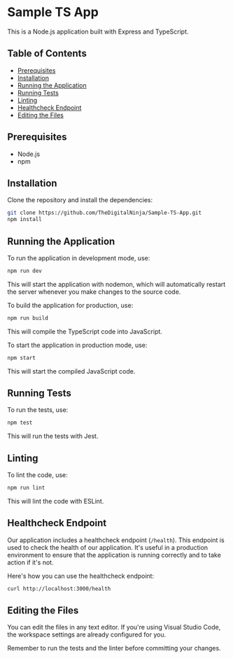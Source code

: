 # Sample TS App

This is a Node.js application built with Express and TypeScript.

## Table of Contents

- [Prerequisites](#prerequisites)
- [Installation](#installation)
- [Running the Application](#running-the-application)
- [Running Tests](#running-tests)
- [Linting](#linting)
- [Healthcheck Endpoint](#healthcheck-endpoint)
- [Editing the Files](#editing-the-files)

## Prerequisites

- Node.js
- npm

## Installation

Clone the repository and install the dependencies:

```sh
git clone https://github.com/TheDigitalNinja/Sample-TS-App.git
npm install
```

## Running the Application

To run the application in development mode, use:

```sh
npm run dev
```

This will start the application with nodemon, which will automatically restart the server whenever you make changes to the source code.

To build the application for production, use:

```sh
npm run build
```

This will compile the TypeScript code into JavaScript.

To start the application in production mode, use:

```sh
npm start
```

This will start the compiled JavaScript code.

## Running Tests

To run the tests, use:

```sh
npm test
```

This will run the tests with Jest.

## Linting

To lint the code, use:

```sh
npm run lint
```

This will lint the code with ESLint.

## Healthcheck Endpoint

Our application includes a healthcheck endpoint (`/health`). This endpoint is used to check the health of our application. It's useful in a production environment to ensure that the application is running correctly and to take action if it's not.

Here's how you can use the healthcheck endpoint:

```sh
curl http://localhost:3000/health
```

## Editing the Files

You can edit the files in any text editor. If you're using Visual Studio Code, the workspace settings are already configured for you.

Remember to run the tests and the linter before committing your changes.
